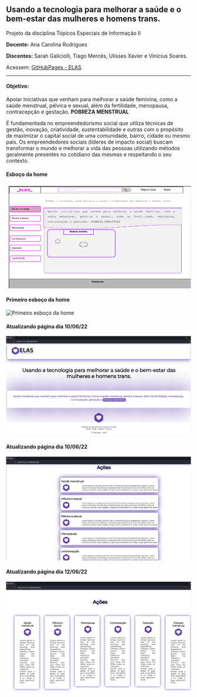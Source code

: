 ## Usando a tecnologia para melhorar a saúde e o bem-estar das mulheres e homens trans.

Projeto da disciplina Tópicos Especiais de Informação II 

**Docente:** Ana Carolina Rodrigues

**Discentes:** Sarah Galiciolli, Tiago Mercês, Ulisses Xavier e Vinicius Soares. 

Acessem: [GitHubPages - ELAS](https://tiagomerc.github.io/ELAS/)
_______________

#### Objetivo: 

Apoiar iniciativas que venham para melhorar a saúde feminina, como a saúde menstrual, pélvica e sexual, além da fertilidade, menopausa, contracepção e gestação. **POBREZA MENSTRUAL**

 É fundamentada no empreendedorismo social que utiliza técnicas de gestão, inovação, criatividade, sustentabilidade e outras com o propósito de maximizar o capital social de uma comunidade, bairro, cidade ou mesmo país. Os empreendedores sociais (líderes de impacto social) buscam transformar o mundo e melhorar a vida das pessoas utilizando métodos geralmente presentes no cotidiano das mesmas e respeitando o seu contexto. 

#### Esboço da home

![Esboço da home](imgs/print/home.png)

#### Primeiro esboço da home

![Primeiro esboço da home](imgs/print/primeiro%20esbo%C3%A7o.png)

#### Atualizando página dia 10/06/22

![Atualizando página 10/06/22](imgs/print/print11-06.png)

#### Atualizando página dia 10/06/22

![Organizando a página 11/06/22](imgs/print/print11-07.png)

#### Atualizando página dia 12/06/22

![Organizando a secão de ações da página 12/06/22](imgs/print/print12-06.png)